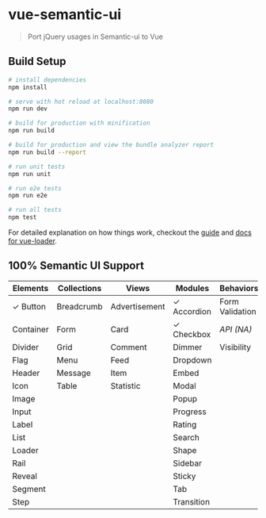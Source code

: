 # vue-semantic-ui

> Port jQuery usages in Semantic-ui to Vue

## Build Setup

``` bash
# install dependencies
npm install

# serve with hot reload at localhost:8080
npm run dev

# build for production with minification
npm run build

# build for production and view the bundle analyzer report
npm run build --report

# run unit tests
npm run unit

# run e2e tests
npm run e2e

# run all tests
npm test
```

For detailed explanation on how things work, checkout the [guide](http://vuejs-templates.github.io/webpack/) and [docs for vue-loader](http://vuejs.github.io/vue-loader).

## 100% Semantic UI Support

|    Elements     |   Collections   |      Views      |     Modules     |     Behaviors      |
|-----------------|-----------------|-----------------|-----------------|--------------------|
| ✓ Button        |  Breadcrumb    |  Advertisement | ✓ Accordion     |   Form Validation  |
|  Container     |  Form          |  Card          | ✓ Checkbox      | *API (NA)*         |
|  Divider       |  Grid          |  Comment       |  Dimmer        |  Visibility       |
|  Flag          |  Menu          |  Feed          |  Dropdown      |                    |
|  Header        |  Message       |  Item          |  Embed         |                    |
|  Icon          |  Table         |  Statistic     |  Modal         |                    |
|  Image         |                 |                 |  Popup         |                    |
|  Input         |                 |                 |  Progress      |                    |
|  Label         |                 |                 |  Rating        |                    |
|  List          |                 |                 |  Search        |                    |
|  Loader        |                 |                 |   Shape         |                    |
|  Rail          |                 |                 |  Sidebar       |                    |
|  Reveal        |                 |                 |  Sticky        |                    |
|  Segment       |                 |                 |  Tab           |                    |
|  Step          |                 |                 |  Transition    |                    |
